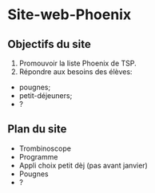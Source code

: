 # Site-web-Phoenix

## Objectifs du site
1. Promouvoir la liste Phoenix de TSP.
2. Répondre aux besoins des élèves:
  - pougnes;
  - petit-déjeuners;
  - ?

## Plan du site
- Trombinoscope
- Programme
- Appli choix petit dèj (pas avant janvier)
- Pougnes
- ?
